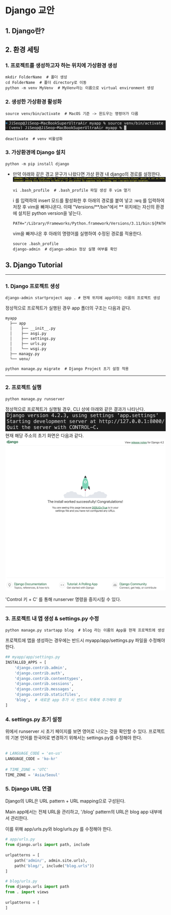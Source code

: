 # Django 교안

## 1. Django란?

## 2. 환경 세팅

### 1. 프로젝트를 생성하고자 하는 위치에 가상환경 생성

```shell
mkdir FolderName  # 폴더 생성
cd FolderName  # 폴더 directory로 이동
python -m venv MyVenv  # MyVenv라는 이름으로 virtual environment 생성
```

### 2. 생성한 가상환경 활성화

```shell
source venv/bin/activate  # MacOS 기준 -> 윈도우는 명령어가 다름
```

![venv_active](/assets/img/2_venv_activate.png)

```shell
deactivate  # venv 비활성화
```

### 3. 가상환경에 Django 설치

```shell
python -m pip install django
```

- 만약 아래와 같은 경고 문구가 나왔다면 가상 환경 내 django의 경로를 설정한다.
  ![django_install_error](/assets/img/2_django_install_error.png)

  ```shell
  vi .bash_profile  # .bash_profile 파일 생성 후 vim 열기
  ```

  i 를 입력하여 insert 모드를 활성화한 후 아래의 경로를 붙여 넣고 :wq 를 입력하여 저장 후 vim을 빠져나온다. 이때 "Versions/**/bin"에서 ** 위치에는 자신의 환경에 설치된 python version을 넣는다.

  ```
  PATH="/Library/Frameworks/Python.framework/Versions/3.11/bin:${PATH}"
  ```

  vim을 빠져나온 후 아래의 명령어를 실행하여 수정된 경로를 적용한다.

  ```shell
  source .bash_profile
  django-admin  # django-admin 정상 실행 여부를 확인
  ```

## 3. Django Tutorial

---

### 1. Django 프로젝트 생성

```shell
django-admin startproject app . # 현재 위치에 app이라는 이름의 프로젝트 생성
```

정상적으로 프로젝트가 실행된 경우 app 폴더의 구조는 다음과 같다.

```shell
myapp
  ├── app
  │    ├── __init__.py
  │    ├── asgi.py
  │    ├── settings.py
  │    ├── urls.py
  │    └── wsgi.py
  ├── managy.py
  └── venv/
```

```shell
python manage.py migrate  # Django Project 초기 설정 적용
```

---

### 2. 프로젝트 실행

```shell
python manage.py runserver
```

정상적으로 프로젝트가 실행될 경우, CLI 상에 아래와 같은 결과가 나타난다.
![runserver](/assets/img/2-2_runserver.png)
현재 해당 주소의 초기 화면은 다음과 같다.
![runserver_page](/assets/img/2-2_runserver_page.png)

'Control 키 + C' 를 통해 runserver 명령을 중지시킬 수 있다.

---

### 3. 프로젝트 내 앱 생성 & settings.py 수정

```shell
python manage.py startapp blog  # blog 라는 이름의 App을 현재 프로젝트에 생성
```

프로젝트에 앱을 생성하는 경우에는 반드시 myapp/app/settings.py 파일을 수정해야 한다.

```python
## myapp/app/settings.py
INSTALLED_APPS = [
    'django.contrib.admin',
    'django.contrib.auth',
    'django.contrib.contenttypes',
    'django.contrib.sessions',
    'django.contrib.messages',
    'django.contrib.staticfiles',
    'blog',  # 새로운 app 추가 시 반드시 목록에 추가해야 함
]
```

### 4. settings.py 초기 설정

위에서 runserver 시 초기 페이지를 보면 영어로 나오는 것을 확인할 수 있다. 프로젝트의 기본 언어를 한국어로 변경하기 위해서는 settings.py를 수정해야 한다.

```python

# LANGUAGE_CODE = 'en-us'
LANGUAGE_CODE = 'ko-kr'

# TIME_ZONE = 'UTC'
TIME_ZONE = 'Asia/Seoul'
```

### 5. Django URL 연결

Django의 URL은 URL pattern + URL mapping으로 구성된다.

Main app에서는 전체 URL을 관리하고, '/blog' pattern의 URL은 blog app 내부에서 관리한다.

이를 위해 app/urls.py와 blog/urls.py 를 수정해야 한다.

```python
# app/urls.py
from django.urls import path, include

urlpatterns = [
    path('admin/', admin.site.urls),
    path('blog/', include("blog.urls"))
]
```

```python
# blog/urls.py
from django.urls import path
from . import views

urlpatterns = [
]

```

